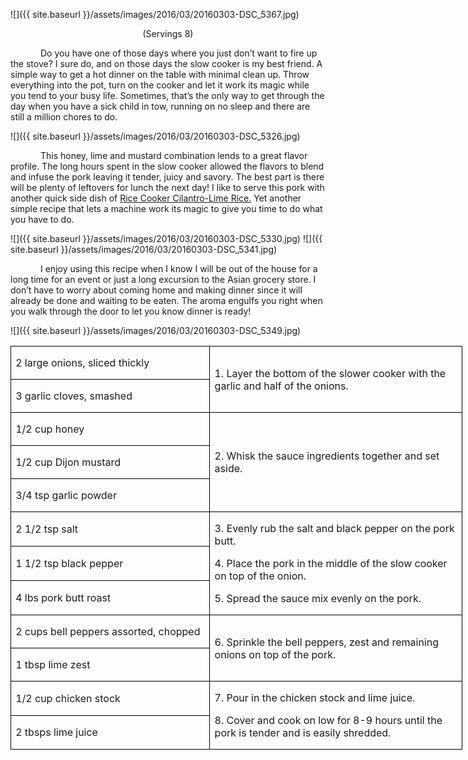 ![]({{ site.baseurl }}/assets/images/2016/03/20160303-DSC_5367.jpg)
<p align=center style='text-align:center'><span>(Servings 8)
</span></p>

<p style='text-indent:.5in'><span>Do
you have one of those days where you just don’t want to fire up the stove? I
sure do, and on those days the slow cooker is my best friend. A simple way to
get a hot dinner on the table with minimal clean up. Throw everything into the
pot, turn on the cooker and let it work its magic while you tend to your busy
life. Sometimes, that’s the only way to get through the day when you have a
sick child in tow, running on no sleep and there are still a million chores to
do. </span></p>

![]({{ site.baseurl }}/assets/images/2016/03/20160303-DSC_5326.jpg)

<p style='text-indent:.5in'><span>This
honey, lime and mustard combination lends to a great flavor profile. The long
hours spent in the slow cooker allowed the flavors to blend and infuse the pork
leaving it tender, juicy and savory. The best part is there will be plenty of leftovers
for lunch the next day! I like to serve this pork with another quick side dish
of <u>Rice Cooker Cilantro-Lime Rice.</u> Yet another simple recipe that lets a
machine work its magic to give you time to do what you have to do.</span></p>

![]({{ site.baseurl }}/assets/images/2016/03/20160303-DSC_5330.jpg)
![]({{ site.baseurl }}/assets/images/2016/03/20160303-DSC_5341.jpg)

<p style='text-indent:.5in'><span>I
enjoy using this recipe when I know I will be out of the house for a long time
for an event or just a long excursion to the Asian grocery store. I don’t have
to worry about coming home and making dinner since it will already be done and
waiting to be eaten. The aroma engulfs you right when you walk through the door
to let you know dinner is ready! </span></p>

![]({{ site.baseurl }}/assets/images/2016/03/20160303-DSC_5349.jpg)

<table class=MsoTableGrid border=1 cellspacing=0 cellpadding=0 width=542
 style='width:542.0pt;border-collapse:collapse;border:none'>
 <tr style='height:21.8pt'>
  <td width=238 style='width:3.3in;border:solid windowtext 1.0pt;padding:0in 5.4pt 0in 5.4pt;
  height:21.8pt'>
  <p><span>2 large onions, sliced
  thickly</span></p>
  </td>
  <td width=304 rowspan=2 style='width:304.4pt;border:solid windowtext 1.0pt;
  border-left:none;padding:0in 5.4pt 0in 5.4pt;height:21.8pt'>
  <p><span>1. Layer the bottom of the
  slower cooker with the garlic and half of the onions.</span></p>
  </td>
 </tr>
 <tr style='height:21.4pt'>
  <td width=238 style='width:3.3in;border:solid windowtext 1.0pt;border-top:
  none;padding:0in 5.4pt 0in 5.4pt;height:21.4pt'>
  <p><span>3 garlic cloves, smashed</span></p>
  </td>
 </tr>
 <tr style='height:21.4pt'>
  <td width=238 style='width:3.3in;border:solid windowtext 1.0pt;border-top:
  none;padding:0in 5.4pt 0in 5.4pt;height:21.4pt'>
  <p><span>1/2 cup honey</span></p>
  </td>
  <td width=304 rowspan=3 style='width:304.4pt;border-top:none;border-left:
  none;border-bottom:solid windowtext 1.0pt;border-right:solid windowtext 1.0pt;
  padding:0in 5.4pt 0in 5.4pt;height:21.4pt'>
  <p><span>2. Whisk the sauce
  ingredients together and set aside.</span></p>
  </td>
 </tr>
 <tr style='height:21.4pt'>
  <td width=238 style='width:3.3in;border:solid windowtext 1.0pt;border-top:
  none;padding:0in 5.4pt 0in 5.4pt;height:21.4pt'>
  <p><span>1/2 cup Dijon mustard</span></p>
  </td>
 </tr>
 <tr style='height:21.4pt'>
  <td width=238 style='width:3.3in;border:solid windowtext 1.0pt;border-top:
  none;padding:0in 5.4pt 0in 5.4pt;height:21.4pt'>
  <p><span>3/4 tsp garlic powder</span></p>
  </td>
 </tr>
 <tr style='height:21.4pt'>
  <td width=238 style='width:3.3in;border:solid windowtext 1.0pt;border-top:
  none;padding:0in 5.4pt 0in 5.4pt;height:21.4pt'>
  <p><span>2 1/2 tsp salt</span></p>
  </td>
  <td width=304 rowspan=3 style='width:304.4pt;border-top:none;border-left:
  none;border-bottom:solid windowtext 1.0pt;border-right:solid windowtext 1.0pt;
  padding:0in 5.4pt 0in 5.4pt;height:21.4pt'>
  <p><span>3. Evenly rub the salt and
  black pepper on the pork butt.</span></p>
  <p><span>4. Place the pork in the
  middle of the slow cooker on top of the onion.</span></p>
  <p><span>5. Spread the sauce mix
  evenly on the pork.</span></p>
  </td>
 </tr>
 <tr style='height:21.4pt'>
  <td width=238 style='width:3.3in;border:solid windowtext 1.0pt;border-top:
  none;padding:0in 5.4pt 0in 5.4pt;height:21.4pt'>
  <p><span>1 1/2 tsp black pepper</span></p>
  </td>
 </tr>
 <tr style='height:21.4pt'>
  <td width=238 style='width:3.3in;border:solid windowtext 1.0pt;border-top:
  none;padding:0in 5.4pt 0in 5.4pt;height:21.4pt'>
  <p><span>4 lbs pork butt roast</span></p>
  </td>
 </tr>
 <tr style='height:21.4pt'>
  <td width=238 style='width:3.3in;border:solid windowtext 1.0pt;border-top:
  none;padding:0in 5.4pt 0in 5.4pt;height:21.4pt'>
  <p><span>2 cups bell peppers
  assorted, chopped</span></p>
  </td>
  <td width=304 rowspan=2 style='width:304.4pt;border-top:none;border-left:
  none;border-bottom:solid windowtext 1.0pt;border-right:solid windowtext 1.0pt;
  padding:0in 5.4pt 0in 5.4pt;height:21.4pt'>
  <p><span>6. Sprinkle the bell
  peppers, zest and remaining onions on top of the pork.</span></p>
  </td>
 </tr>
 <tr style='height:21.4pt'>
  <td width=238 style='width:3.3in;border:solid windowtext 1.0pt;border-top:
  none;padding:0in 5.4pt 0in 5.4pt;height:21.4pt'>
  <p><span>1 tbsp lime zest</span></p>
  </td>
 </tr>
 <tr style='height:21.4pt'>
  <td width=238 style='width:3.3in;border:solid windowtext 1.0pt;border-top:
  none;padding:0in 5.4pt 0in 5.4pt;height:21.4pt'>
  <p><span>1/2 cup chicken stock</span></p>
  </td>
  <td width=304 rowspan=2 style='width:304.4pt;border-top:none;border-left:
  none;border-bottom:solid windowtext 1.0pt;border-right:solid windowtext 1.0pt;
  padding:0in 5.4pt 0in 5.4pt;height:21.4pt'>
  <p><span>7. Pour in the chicken
  stock and lime juice.</span></p>
  <p><span>8. Cover and cook on low
  for 8-9 hours until the pork is tender and is easily shredded.</span></p>
  </td>
 </tr>
 <tr style='height:21.4pt'>
  <td width=238 style='width:3.3in;border:solid windowtext 1.0pt;border-top:
  none;padding:0in 5.4pt 0in 5.4pt;height:21.4pt'>
  <p><span>2 tbsps lime juice</span></p>
  </td>
 </tr>
</table>